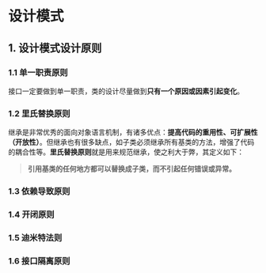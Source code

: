 # 设计模式

## 1. 设计模式设计原则
### 1.1 单一职责原则
接口一定要做到单一职责，类的设计尽量做到**只有一个原因或因素引起变化**。

### 1.2 里氏替换原则
继承是非常优秀的面向对象语言机制，有诸多优点：**提高代码的重用性、可扩展性（开放性）**。但继承也有很多缺点，如子类必须继承所有基类的方法，增强了代码的耦合性等。**里氏替换原则**就是用来规范继承，使之利大于弊，其定义如下：
> **引用基类的任何地方都可以替换成子类，而不引起任何错误或异常。**

### 1.3 依赖导致原则

### 1.4 开闭原则

### 1.5 迪米特法则

### 1.6 接口隔离原则
